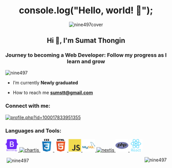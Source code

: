 <h1 align="center">console.log("Hello, world! 👋");</h1>
<p align="center"><img src="https://www.linkpicture.com/q/Sumat-thongin.png" alt="nine497cover" /> </p>
<h2 align="center">Hi 👋, I'm Sumat Thongin</h2>
<h3 align="center">Journey to becoming a Web Developer: Follow my progress as I learn and grow</h3>

<p align="left"> <img src="https://wallpapers-clan.com/wp-content/uploads/2024/02/anime-girl-with-flowers-butterflies-desktop-wallpaper-preview.jpg" alt="nine497" /> </p>

- I’m currently **Newly graduated**

- How to reach me **sumstt@gmail.com**

<h3 align="left">Connect with me:</h3>
<p align="left">
<a href="https://fb.com/profile.php?id=100017833951355" target="blank"><img align="center" src="https://raw.githubusercontent.com/rahuldkjain/github-profile-readme-generator/master/src/images/icons/Social/facebook.svg" alt="profile.php?id=100017833951355" height="30" width="40" /></a>
</p>

<h3 align="left">Languages and Tools:</h3>
<p align="left"> <a href="https://getbootstrap.com" target="_blank" rel="noreferrer"> <img src="https://raw.githubusercontent.com/devicons/devicon/master/icons/bootstrap/bootstrap-plain-wordmark.svg" alt="bootstrap" width="40" height="40"/> </a> <a href="https://www.chartjs.org" target="_blank" rel="noreferrer"> <img src="https://www.chartjs.org/media/logo-title.svg" alt="chartjs" width="40" height="40"/> </a> <a href="https://www.w3schools.com/css/" target="_blank" rel="noreferrer"> <img src="https://raw.githubusercontent.com/devicons/devicon/master/icons/css3/css3-original-wordmark.svg" alt="css3" width="40" height="40"/> </a> <a href="https://www.w3.org/html/" target="_blank" rel="noreferrer"> <img src="https://raw.githubusercontent.com/devicons/devicon/master/icons/html5/html5-original-wordmark.svg" alt="html5" width="40" height="40"/> </a> <a href="https://developer.mozilla.org/en-US/docs/Web/JavaScript" target="_blank" rel="noreferrer"> <img src="https://raw.githubusercontent.com/devicons/devicon/master/icons/javascript/javascript-original.svg" alt="javascript" width="40" height="40"/> </a> <a href="https://www.mysql.com/" target="_blank" rel="noreferrer"> <img src="https://raw.githubusercontent.com/devicons/devicon/master/icons/mysql/mysql-original-wordmark.svg" alt="mysql" width="40" height="40"/> </a> <a href="https://nextjs.org/" target="_blank" rel="noreferrer"> <img src="https://cdn.worldvectorlogo.com/logos/nextjs-2.svg" alt="nextjs" width="40" height="40"/> </a> <a href="https://www.php.net" target="_blank" rel="noreferrer"> <img src="https://raw.githubusercontent.com/devicons/devicon/master/icons/php/php-original.svg" alt="php" width="40" height="40"/> </a> <a href="https://reactjs.org/" target="_blank" rel="noreferrer"> <img src="https://raw.githubusercontent.com/devicons/devicon/master/icons/react/react-original-wordmark.svg" alt="react" width="40" height="40"/> </a> </p>

<p><img align="right" src="https://github-readme-stats.vercel.app/api/top-langs?username=nine497&show_icons=true&locale=en&layout=compact" alt="nine497" /></p>

<p>&nbsp;<img align="center" src="https://github-readme-stats.vercel.app/api?username=nine497&show_icons=true&locale=en" alt="nine497" /></p>
